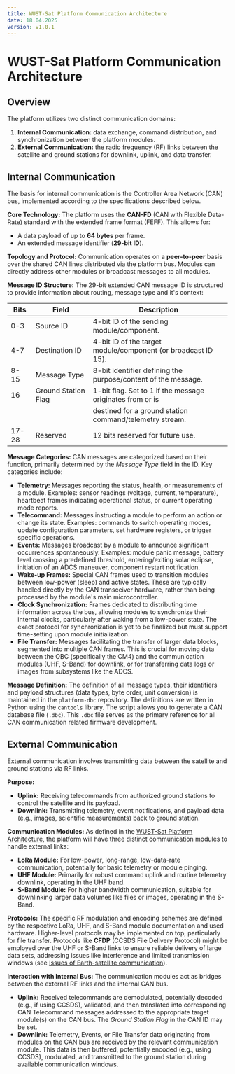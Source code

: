 ```yaml
---
title: WUST-Sat Platform Communication Architecture
date: 18.04.2025
version: v1.0.1
---
```


# WUST-Sat Platform Communication Architecture

## Overview

The platform utilizes two distinct communication domains:

1.  **Internal Communication:** data exchange, command distribution, and
    synchronization between the platform modules.
2.  **External Communication:** the radio frequency (RF) links between the
    satellite and ground stations for downlink, uplink, and data transfer.


## Internal Communication

The basis for internal communication is the Controller Area Network (CAN) bus,
implemented according to the specifications described below.

**Core Technology:**
The platform uses the **CAN-FD** (CAN with Flexible Data-Rate) standard
with the extended frame format (FEFF). This allows for:
- A data payload of up to **64 bytes** per frame.
- An extended message identifier (**29-bit ID**).

**Topology and Protocol:**
Communication operates on a **peer-to-peer** basis over the shared CAN lines
distributed via the platform bus. Modules can directly address other modules or
broadcast messages to all modules.

**Message ID Structure:**
The 29-bit extended CAN message ID is structured to provide information about
routing, message type and it's context:

| Bits    | Field               | Description                                                    |
| ------- | ------------------- | -------------------------------------------------------------- |
| 0-3     | Source ID           | 4-bit ID of the sending module/component.                      |
| 4-7     | Destination ID      | 4-bit ID of the target module/component (or broadcast ID 15).  |
| 8-15    | Message Type        | 8-bit identifier defining the purpose/content of the message.  |
| 16      | Ground Station Flag | 1-bit flag. Set to 1 if the message originates from or is      |
|         |                     | destined for a ground station command/telemetry stream.        |
| 17-28   | Reserved            | 12 bits reserved for future use.                               |

**Message Categories:**
CAN messages are categorized based on their function, primarily determined by
the *Message Type* field in the ID. Key categories include:

- **Telemetry:** Messages reporting the status, health, or measurements of
  a module. Examples: sensor readings (voltage, current, temperature),
  heartbeat frames indicating operational status, or current operating mode
  reports.
- **Telecommand:** Messages instructing a module to perform an action or change
  its state. Examples: commands to switch operating modes, update configuration
  parameters, set hardware registers, or trigger specific operations.
- **Events:** Messages broadcast by a module to announce significant occurrences
  spontaneously. Examples: module panic message, battery level crossing a
  predefined threshold, entering/exiting solar eclipse, initiation of an ADCS
  maneuver, component restart notification.
- **Wake-up Frames:** Special CAN frames used to transition modules between
  low-power (sleep) and active states. These are typically handled directly by
  the CAN transceiver hardware, rather than being processed by the module's main
  microcontroller.
- **Clock Synchronization:** Frames dedicated to distributing time information
  across the bus, allowing modules to synchronize their internal clocks,
  particularly after waking from a low-power state. The exact protocol for
  synchronization is yet to be finalized but must support time-setting upon
  module initialization.
- **File Transfer:** Messages facilitating the transfer of larger data blocks,
  segmented into multiple CAN frames. This is crucial for moving data between
  the OBC (specifically the CM4) and the communication modules (UHF, S-Band) for
  downlink, or for transferring data logs or images from subsystems like the
  ADCS.

**Message Definition:**
The definition of all message types, their identifiers and payload structures
(data types, byte order, unit conversion) is maintained in the `platform-dbc`
repository. The definitions are written in Python using the `cantools` library.
The script allows you to generate a CAN database file (`.dbc`). This `.dbc` file
serves as the primary reference for all CAN communication related firmware
development.


## External Communication

External communication involves transmitting data between the satellite and
ground stations via RF links.

**Purpose:**
- **Uplink:** Receiving telecommands from authorized ground stations to control
  the satellite and its payload.
- **Downlink:** Transmitting telemetry, event notifications, and payload data
  (e.g., images, scientific measurements) back to ground station.

**Communication Modules:**
As defined in the [WUST-Sat Platform Architecture](./wust-sat-platform.md),
the platform will have three distinct communication modules to handle
external links:
- **LoRa Module:** For low-power, long-range, low-data-rate communication,
  potentially for basic telemetry or module pinging.
- **UHF Module:** Primarily for robust command uplink and routine telemetry
  downlink, operating in the UHF band.
- **S-Band Module:** For higher bandwidth communication, suitable for
  downlinking larger data volumes like files or images, operating in the S-Band.

**Protocols:**
The specific RF modulation and encoding schemes are defined by the respective
LoRa, UHF, and S-Band module documentation and used hardware. Higher-level
protocols may be implemented on top, particularly for file transfer. Protocols
like **CFDP** (CCSDS File Delivery Protocol) might be employed over the UHF or
S-Band links to ensure reliable delivery of large data sets, addressing issues
like interference and limited transmission windows (see 
[Issues of Earth-satellite communication](./earth-satellite-communication.md)).

**Interaction with Internal Bus:**
The communication modules act as bridges between the external RF links and the
internal CAN bus.
- **Uplink:** Received telecommands are demodulated, potentially decoded (e.g.,
  if using CCSDS), validated, and then translated into corresponding CAN
  Telecommand messages addressed to the appropriate target module(s) on the CAN
  bus. The *Ground Station Flag* in the CAN ID may be set.
- **Downlink:** Telemetry, Events, or File Transfer data originating from
  modules on the CAN bus are received by the relevant communication module.
  This data is then buffered, potentially encoded (e.g., using CCSDS),
  modulated, and transmitted to the ground station during available
  communication windows.

